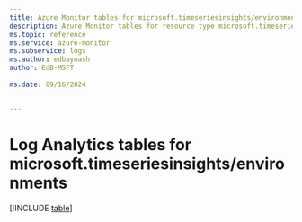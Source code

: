 ```yaml
---
title: Azure Monitor tables for microsoft.timeseriesinsights/environments
description: Azure Monitor tables for resource type microsoft.timeseriesinsights/environments
ms.topic: reference
ms.service: azure-monitor
ms.subservice: logs
ms.author: edbaynash
author: EdB-MSFT
   
ms.date: 09/16/2024


---
```


# Log Analytics tables for microsoft.timeseriesinsights/environments  

[!INCLUDE [table](~/reusable-content/ce-skilling/azure/includes/azure-monitor/reference/tables/microsoft-timeseriesinsights_environments-include.md)]

